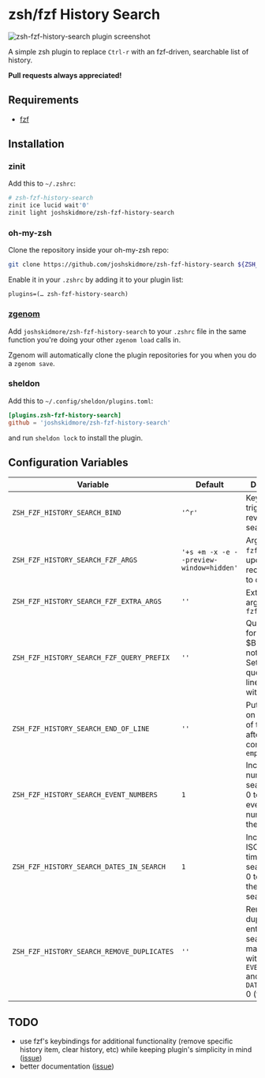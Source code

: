 # zsh/fzf History Search
![zsh-fzf-history-search plugin screenshot](https://josh.sh/5UPr.png)

A simple zsh plugin to replace `Ctrl-r` with an fzf-driven, searchable list of history.

**Pull requests always appreciated!**

## Requirements
* [fzf](https://github.com/junegunn/fzf)

## Installation

### zinit

Add this to `~/.zshrc`:

```sh
# zsh-fzf-history-search
zinit ice lucid wait'0'
zinit light joshskidmore/zsh-fzf-history-search
```

### oh-my-zsh

Clone the repository inside your oh-my-zsh repo:

``` sh
git clone https://github.com/joshskidmore/zsh-fzf-history-search ${ZSH_CUSTOM:=~/.oh-my-zsh/custom}/plugins/zsh-fzf-history-search
```

Enable it in your `.zshrc` by adding it to your plugin list:

```
plugins=(… zsh-fzf-history-search)
```

### [zgenom](https://github.com/jandamm/zgenom)

Add `joshskidmore/zsh-fzf-history-search` to your `.zshrc` file in the same function you're doing your other `zgenom load` calls in.

Zgenom will automatically clone the plugin repositories for you when you do a `zgenom save`.

### sheldon

Add this to `~/.config/sheldon/plugins.toml`:

```toml
[plugins.zsh-fzf-history-search]
github = 'joshskidmore/zsh-fzf-history-search'
```

and run `sheldon lock` to install the plugin.

## Configuration Variables

| Variable                                  | Default                                 | Description                                                                                                |
| ----------------------------------------- | --------------------------------------- | ---------------------------------------------------------------------------------------------------------- |
| `ZSH_FZF_HISTORY_SEARCH_BIND`             | `'^r'`                                  | Keybind to trigger fzf reverse search                                                                      |
| `ZSH_FZF_HISTORY_SEARCH_FZF_ARGS`         | `'+s +m -x -e --preview-window=hidden'` | Arguments for `fzf` (might be updated, not recommended to override)                                        |
| `ZSH_FZF_HISTORY_SEARCH_FZF_EXTRA_ARGS`   | `''`                                    | Extra arguments for `fzf`                                                                                  |
| `ZSH_FZF_HISTORY_SEARCH_FZF_QUERY_PREFIX` | `''`                                    | Query prefix for `fzf` when $BUFFER is not empty. Set it to '^' to query history lines begin with $BUFFER  |
| `ZSH_FZF_HISTORY_SEARCH_END_OF_LINE`      | `''`                                    | Put the cursor on at the end of the line after completion, `empty=false`                                   |
| `ZSH_FZF_HISTORY_SEARCH_EVENT_NUMBERS`    | `1`                                     | Include event numbers in search.  Set to 0 to remove event numbers from the search.                        |
| `ZSH_FZF_HISTORY_SEARCH_DATES_IN_SEARCH`  | `1`                                     | Include ISO8601 timestamps in search.  Set to 0 to remove them from the search.                            |
| `ZSH_FZF_HISTORY_SEARCH_REMOVE_DUPLICATES`| `''`                                    | Remove duplicate entries from search.  Only makes sense with `EVENT_NUMBERS` and `DATE_INSEARCH` 0 (false).|


## TODO
* use fzf's keybindings for additional functionality (remove specific history item, clear history, etc) while keeping plugin's simplicity in mind ([issue](https://github.com/joshskidmore/zsh-fzf-history-search/issues/10))
* better documentation ([issue](https://github.com/joshskidmore/zsh-fzf-history-search/issues/11))

